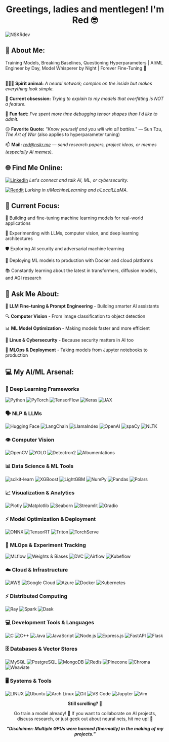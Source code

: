 <!-- Main Header -->
<h1 align="center"> Greetings, ladies and mentlegen! I'm Red 🤓 </h1>

<!-- Profile View Counter -->
<p align="left"> 
  <img src="https://komarev.com/ghpvc/?username=nskrdev&label=Profile%20views&color=0e75b6&style=flat" alt="NSKRdev" /> 
</p>

<!-- 💫 About Me Section -->
## 💫 About Me:

Training Models, Breaking Baselines, Questioning Hyperparameters | AI/ML Engineer by Day, Model Whisperer by Night | Forever Fine-Tuning 🤖<br><br>


👨🏻‍💻 **Spirit animal:** *A neural network; complex on the inside but makes everything look simple.* <br>

🧠 **Current obsession:** *Trying to explain to my models that overfitting is NOT a feature.* <br>

👀 **Fun fact:** *I've spent more time debugging tensor shapes than I'd like to admit.* <br>

🙃 **Favorite Quote:** <i>"Know yourself and you will win all battles."</i> — Sun Tzu, *The Art of War* (also applies to hyperparameter tuning)

📫 **Mail:** *red@nskr.me* — _send research papers, project ideas, or memes (especially AI memes)._

<!-- 🌐 Social Links -->
## 🌐 Find Me Online:
[![LinkedIn](https://img.shields.io/badge/LinkedIn-%230077B5.svg?logo=linkedin&logoColor=white)](https://linkedin.com/in/suryakoushik) _Let's connect and talk AI, ML, or cybersecurity._

[![Reddit](https://img.shields.io/badge/Reddit-%23FF4500.svg?logo=Reddit&logoColor=white)](https://reddit.com/user/Mr_Semicolon) _Lurking in r/MachineLearning and r/LocalLLaMA._

<!-- 🤖 What I'm Working On -->
## 🤖 Current Focus:

🔬 Building and fine-tuning machine learning models for real-world applications

🧪 Experimenting with LLMs, computer vision, and deep learning architectures

🛡️ Exploring AI security and adversarial machine learning

🔧 Deploying ML models to production with Docker and cloud platforms

📚 Constantly learning about the latest in transformers, diffusion models, and AGI research

<!-- 💬 Ask Me About -->
## 💬 Ask Me About:

🤖 **LLM Fine-tuning & Prompt Engineering** - Building smarter AI assistants

🔍 **Computer Vision** - From image classification to object detection

📊 **ML Model Optimization** - Making models faster and more efficient

🐧 **Linux & Cybersecurity** - Because security matters in AI too

🚀 **MLOps & Deployment** - Taking models from Jupyter notebooks to production

<!-- 💻 Tech Stack Section -->
## 💻 My AI/ML Arsenal:

### 🧠 Deep Learning Frameworks
![Python](https://img.shields.io/badge/python-3670A0?style=flat&logo=python&logoColor=ffdd54) ![PyTorch](https://img.shields.io/badge/PyTorch-%23EE4C2C.svg?style=flat&logo=PyTorch&logoColor=white) ![TensorFlow](https://img.shields.io/badge/TensorFlow-%23FF6F00.svg?style=flat&logo=TensorFlow&logoColor=white) ![Keras](https://img.shields.io/badge/Keras-%23D00000.svg?style=flat&logo=Keras&logoColor=white) ![JAX](https://img.shields.io/badge/JAX-%23EE4C2C.svg?style=flat)

### 🗣️ NLP & LLMs
![Hugging Face](https://img.shields.io/badge/🤗%20Hugging%20Face-FFD21E?style=flat) ![LangChain](https://img.shields.io/badge/🦜%20LangChain-121212?style=flat) ![LlamaIndex](https://img.shields.io/badge/🦙%20LlamaIndex-6366F1?style=flat) ![OpenAI](https://img.shields.io/badge/OpenAI-412991?style=flat&logo=openai&logoColor=white) ![spaCy](https://img.shields.io/badge/spaCy-09A3D5?style=flat&logo=spacy&logoColor=white) ![NLTK](https://img.shields.io/badge/NLTK-154f3c?style=flat)

### 👁️ Computer Vision
![OpenCV](https://img.shields.io/badge/OpenCV-%235C3EE8.svg?style=flat&logo=opencv&logoColor=white) ![YOLO](https://img.shields.io/badge/YOLO-00FFFF?style=flat) ![Detectron2](https://img.shields.io/badge/Detectron2-3578E5?style=flat) ![Albumentations](https://img.shields.io/badge/Albumentations-FF6F00?style=flat)

### 📊 Data Science & ML Tools
![scikit-learn](https://img.shields.io/badge/scikit--learn-%23F7931E.svg?style=flat&logo=scikit-learn&logoColor=white) ![XGBoost](https://img.shields.io/badge/XGBoost-337ab7?style=flat) ![LightGBM](https://img.shields.io/badge/LightGBM-02569B?style=flat) ![NumPy](https://img.shields.io/badge/numpy-%23013243.svg?style=flat&logo=numpy&logoColor=white) ![Pandas](https://img.shields.io/badge/pandas-%23150458.svg?style=flat&logo=pandas&logoColor=white) ![Polars](https://img.shields.io/badge/Polars-CD792C?style=flat)

### 📈 Visualization & Analytics
![Plotly](https://img.shields.io/badge/Plotly-%233F4F75.svg?style=flat&logo=plotly&logoColor=white) ![Matplotlib](https://img.shields.io/badge/Matplotlib-%23F37626.svg?style=flat&logo=matplotlib&logoColor=white) ![Seaborn](https://img.shields.io/badge/Seaborn-%23444876.svg?style=flat) ![Streamlit](https://img.shields.io/badge/Streamlit-FF4B4B?style=flat&logo=streamlit&logoColor=white) ![Gradio](https://img.shields.io/badge/Gradio-FB542B?style=flat)

### ⚡ Model Optimization & Deployment
![ONNX](https://img.shields.io/badge/ONNX-005CED?style=flat&logo=onnx&logoColor=white) ![TensorRT](https://img.shields.io/badge/TensorRT-76B900?style=flat&logo=nvidia&logoColor=white) ![Triton](https://img.shields.io/badge/Triton-76B900?style=flat&logo=nvidia&logoColor=white) ![TorchServe](https://img.shields.io/badge/TorchServe-EE4C2C?style=flat)

### 🔧 MLOps & Experiment Tracking
![MLflow](https://img.shields.io/badge/MLflow-0194E2?style=flat&logo=mlflow&logoColor=white) ![Weights & Biases](https://img.shields.io/badge/Weights%20&%20Biases-FFBE00?style=flat&logo=weightsandbiases&logoColor=black) ![DVC](https://img.shields.io/badge/DVC-13ADC7?style=flat) ![Airflow](https://img.shields.io/badge/Airflow-017CEE?style=flat&logo=apache-airflow&logoColor=white) ![Kubeflow](https://img.shields.io/badge/Kubeflow-326CE5?style=flat)

### ☁️ Cloud & Infrastructure
![AWS](https://img.shields.io/badge/AWS-%23FF9900.svg?style=flat&logo=amazon-aws&logoColor=white) ![Google Cloud](https://img.shields.io/badge/Google%20Cloud-%234285F4.svg?style=flat&logo=google-cloud&logoColor=white) ![Azure](https://img.shields.io/badge/Azure-%230072C6.svg?style=flat&logo=azure-devops&logoColor=white) ![Docker](https://img.shields.io/badge/docker-%230db7ed.svg?style=flat&logo=docker&logoColor=white) ![Kubernetes](https://img.shields.io/badge/kubernetes-%23326ce5.svg?style=flat&logo=kubernetes&logoColor=white)

### ⚡ Distributed Computing
![Ray](https://img.shields.io/badge/Ray-028CF0?style=flat) ![Spark](https://img.shields.io/badge/Apache%20Spark-E25A1C?style=flat&logo=apachespark&logoColor=white) ![Dask](https://img.shields.io/badge/Dask-FDA061?style=flat)

### 💻 Development Tools & Languages
![C](https://img.shields.io/badge/c-%2300599C.svg?style=flat&logo=c&logoColor=white) ![C++](https://img.shields.io/badge/c++-%2300599C.svg?style=flat&logo=c%2B%2B&logoColor=white) ![Java](https://img.shields.io/badge/java-%23ED8B00.svg?style=flat&logo=java&logoColor=white) ![JavaScript](https://img.shields.io/badge/javascript-%23323330.svg?style=flat&logo=javascript&logoColor=%23F7DF1E) ![Node.js](https://img.shields.io/badge/Node.js-%23339933.svg?style=flat&logo=node.js&logoColor=white) ![Express.js](https://img.shields.io/badge/Express.js-%23404d59.svg?style=flat) ![FastAPI](https://img.shields.io/badge/FastAPI-009688?style=flat&logo=fastapi&logoColor=white) ![Flask](https://img.shields.io/badge/Flask-000000?style=flat&logo=flask&logoColor=white)

### 🗄️ Databases & Vector Stores
![MySQL](https://img.shields.io/badge/mysql-%2300f.svg?style=flat&logo=mysql&logoColor=white) ![PostgreSQL](https://img.shields.io/badge/PostgreSQL-316192?style=flat&logo=postgresql&logoColor=white) ![MongoDB](https://img.shields.io/badge/MongoDB-%234ea94b.svg?style=flat&logo=mongodb&logoColor=white) ![Redis](https://img.shields.io/badge/Redis-DC382D?style=flat&logo=redis&logoColor=white) ![Pinecone](https://img.shields.io/badge/Pinecone-000000?style=flat) ![Chroma](https://img.shields.io/badge/Chroma-FF6F00?style=flat) ![Weaviate](https://img.shields.io/badge/Weaviate-6FD086?style=flat)

### 🖥️ Systems & Tools
![LINUX](https://img.shields.io/badge/Linux-FCC624?style=flat&logo=linux&logoColor=black) ![Ubuntu](https://img.shields.io/badge/Ubuntu-%23E95420.svg?style=flat&logo=ubuntu&logoColor=white) ![Arch Linux](https://img.shields.io/badge/Arch%20Linux-%231793D1.svg?style=flat&logo=arch-linux&logoColor=white) ![Git](https://img.shields.io/badge/Git-%23F05033.svg?style=flat&logo=git&logoColor=white) ![VS Code](https://img.shields.io/badge/VS%20Code-%23007ACC.svg?style=flat&logo=visual-studio-code&logoColor=white) ![Jupyter](https://img.shields.io/badge/Jupyter-%23F37626.svg?style=flat&logo=jupyter&logoColor=white) ![Vim](https://img.shields.io/badge/Vim-019733?style=flat&logo=vim&logoColor=white)

<!-- Funny thing to impress  -->
<p align="center">
  <strong>Still scrolling? 🤖</strong>
</p>

<p align="center">
  Go train a model already! 🚀  
  If you want to collaborate on AI projects, discuss research, or just geek out about neural nets, hit me up! 🤝
</p>

<p align="center">
  <strong><em>"Disclaimer: Multiple GPUs were harmed (thermally) in the making of my projects."</em></strong>
</p>
